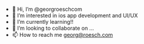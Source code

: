 - 👋 Hi, I’m @georgroeschcom
- 👀 I’m interested in ios app development and UI/UX
- 🌱 I’m currently learning!!
- 💞️ I’m looking to collaborate on ...
- 📫 How to reach me georg@roesch.com

<!---
georgroeschcom/georgroeschcom is a ✨ special ✨ repository because its `README.md` (this file) appears on your GitHub profile.
You can click the Preview link to take a look at your changes.
--->
